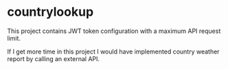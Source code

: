 # countrylookup
This project contains JWT token configuration with a maximum API request limit.

If I get more time in this project I would have implemented country weather report by calling an external API.
